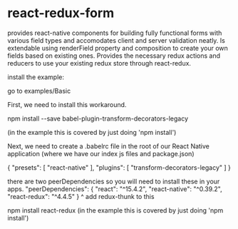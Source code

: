 # react-redux-form

provides react-native components for building fully functional forms with various field types and accomodates client and server validation neatly. Is extendable using renderField property and composition to create your own fields based on existing ones. Provides the necessary redux actions and reducers to use your existing redux store through react-redux.


install the example:

go to examples/Basic

First, we need to install this workaround.

npm install --save babel-plugin-transform-decorators-legacy

(in the example this is covered by just doing 'npm install')

Next, we need to create a .babelrc file in the root of our React Native application (where we have our index js files and package.json)

{
    "presets": [
        "react-native"
    ],
    "plugins": [
        "transform-decorators-legacy"
    ]
}

there are two peerDependencies so you will need to install these in your apps. 
"peerDependencies": {
    "react": "^15.4.2",
    "react-native": "^0.39.2",
    "react-redux": "^4.4.5"
  }
^ add redux-thunk to this

npm install react-redux
(in the example this is covered by just doing 'npm install')

